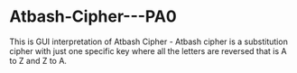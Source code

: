 # Atbash-Cipher---PA0
This is GUI interpretation of Atbash Cipher - Atbash cipher is a substitution cipher with just one specific key where all the letters are reversed that is A to Z and Z to A.
